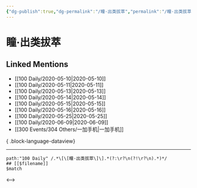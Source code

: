 ```yaml
---
{"dg-publish":true,"dg-permalink":"/瞳·出类拔萃","permalink":"/瞳·出类拔萃/","created":"2023-04-03T21:37:15.000+08:00","updated":"2023-08-24T18:17:10.860+08:00"}
---
```


# 瞳·出类拔萃

## Linked Mentions
- [[100 Daily/2020-05-10\|2020-05-10]]
- [[100 Daily/2020-05-11\|2020-05-11]]
- [[100 Daily/2020-05-13\|2020-05-13]]
- [[100 Daily/2020-05-14\|2020-05-14]]
- [[100 Daily/2020-05-15\|2020-05-15]]
- [[100 Daily/2020-05-16\|2020-05-16]]
- [[100 Daily/2020-05-25\|2020-05-25]]
- [[100 Daily/2020-06-09\|2020-06-09]]
- [[300 Events/304 Others/一加手机\|一加手机]]

{ .block-language-dataview}

---

```expander
path:"100 Daily" /.*\[\[瞳·出类拔萃\]\].*(?:\r?\n(?!\r?\n).*)*/
## [[$filename]]
$match
```

<-->